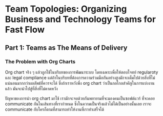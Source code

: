 # Team Topologies: Organizing Business and Technology Teams for Fast Flow

## Part 1: Teams as The Means of Delivery

### The Problem with Org Charts

Org chart จริง ๆ แล้วถูกใช้ในบริบทของการพัฒนาระบบ โดยเฉพาะเพื่อให้ตอบโจทย์ regularoty และ legal compliance แต่ถ้าในบริบทที่ต้องการความร่วมมือกันอย่างสูงมักจะเต็มไปด้วยสิ่งที่ไม่แน่นอนมากกว่าผลลัพธ์ที่ควรจะได้ ซึ่งถ้าเราหวังพึ่ง org chart ว่าเป็นกลไกลสำคัญในการแบ่งงานแล้ว มันจะนำไปสู่ที่สิ่งที่ไม่คาดหวัง

ปัญหาของการนำ org chart มาใช้ เรามักจะจบด้วยกันพยายามที่จะมองคนเป็นซอฟต์แวร์ ที่จะคอย communicate กันในเส้นทางที่เรากำหนด ซึ่งในความเป็นจริงแล้วไม่ได้เป็นอย่างนั้นเลย เราจะ communicate กับใครก็ตามที่สามารถทำให้งานที่เราทำเสร็จได้
